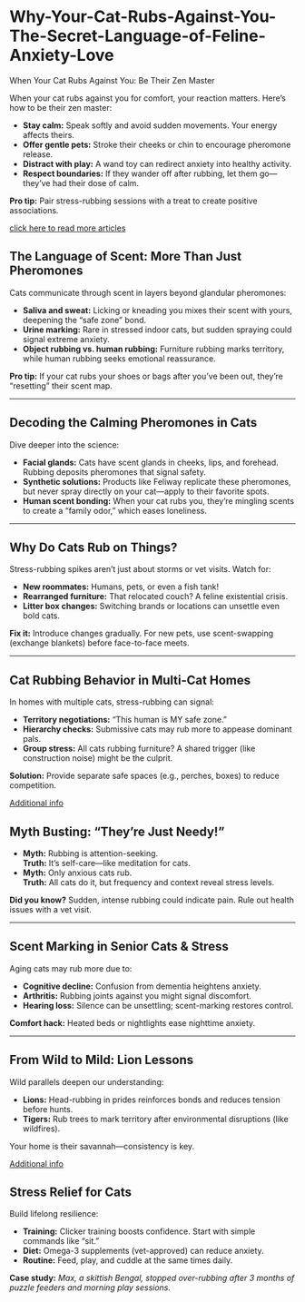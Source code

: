 # Why-Your-Cat-Rubs-Against-You-The-Secret-Language-of-Feline-Anxiety-Love
 When Your Cat Rubs Against You: Be Their Zen Master

When your cat rubs against you for comfort, your reaction matters. Here’s how to be their zen master:

- **Stay calm:** Speak softly and avoid sudden movements. Your energy affects theirs.
- **Offer gentle pets:** Stroke their cheeks or chin to encourage pheromone release.
- **Distract with play:** A wand toy can redirect anxiety into healthy activity.
- **Respect boundaries:** If they wander off after rubbing, let them go—they’ve had their dose of calm.

**Pro tip:** Pair stress-rubbing sessions with a treat to create positive associations.

[click here to read more articles](https://thecatster.com/)

## The Language of Scent: More Than Just Pheromones

Cats communicate through scent in layers beyond glandular pheromones:

- **Saliva and sweat:** Licking or kneading you mixes their scent with yours, deepening the “safe zone” bond.
- **Urine marking:** Rare in stressed indoor cats, but sudden spraying could signal extreme anxiety.
- **Object rubbing vs. human rubbing:** Furniture rubbing marks territory, while human rubbing seeks emotional reassurance.

**Pro tip:** If your cat rubs your shoes or bags after you’ve been out, they’re “resetting” their scent map.

---

## Decoding the Calming Pheromones in Cats

Dive deeper into the science:

- **Facial glands:** Cats have scent glands in cheeks, lips, and forehead. Rubbing deposits pheromones that signal safety.
- **Synthetic solutions:** Products like Feliway replicate these pheromones, but never spray directly on your cat—apply to their favorite spots.
- **Human scent bonding:** When your cat rubs you, they’re mingling scents to create a “family odor,” which eases loneliness.

---

## Why Do Cats Rub on Things?

Stress-rubbing spikes aren’t just about storms or vet visits. Watch for:

- **New roommates:** Humans, pets, or even a fish tank!
- **Rearranged furniture:** That relocated couch? A feline existential crisis.
- **Litter box changes:** Switching brands or locations can unsettle even bold cats.

**Fix it:** Introduce changes gradually. For new pets, use scent-swapping (exchange blankets) before face-to-face meets.

---

## Cat Rubbing Behavior in Multi-Cat Homes

In homes with multiple cats, stress-rubbing can signal:

- **Territory negotiations:** “This human is MY safe zone.”
- **Hierarchy checks:** Submissive cats may rub more to appease dominant pals.
- **Group stress:** All cats rubbing furniture? A shared trigger (like construction noise) might be the culprit.

**Solution:** Provide separate safe spaces (e.g., perches, boxes) to reduce competition.

[Additional info](https://thecatster.com/calico-cat/cat-behaviour-calico-cat/why-your-cat-rubs-against-you-the-secret-language-of-feline-anxiety-love/#)
## Myth Busting: “They’re Just Needy!”

- **Myth:** Rubbing is attention-seeking.  
  **Truth:** It’s self-care—like meditation for cats.
- **Myth:** Only anxious cats rub.  
  **Truth:** All cats do it, but frequency and context reveal stress levels.

**Did you know?** Sudden, intense rubbing could indicate pain. Rule out health issues with a vet visit.

---

## Scent Marking in Senior Cats & Stress

Aging cats may rub more due to:

- **Cognitive decline:** Confusion from dementia heightens anxiety.
- **Arthritis:** Rubbing joints against you might signal discomfort.
- **Hearing loss:** Silence can be unsettling; scent-marking restores control.

**Comfort hack:** Heated beds or nightlights ease nighttime anxiety.

---

## From Wild to Mild: Lion Lessons

Wild parallels deepen our understanding:

- **Lions:** Head-rubbing in prides reinforces bonds and reduces tension before hunts.
- **Tigers:** Rub trees to mark territory after environmental disruptions (like wildfires).

Your home is their savannah—consistency is key.

[Additional info](https://thecatster.com/calico-cat/cat-behaviour-calico-cat/why-your-cat-rubs-against-you-the-secret-language-of-feline-anxiety-love/#)

## Stress Relief for Cats

Build lifelong resilience:

- **Training:** Clicker training boosts confidence. Start with simple commands like “sit.”
- **Diet:** Omega-3 supplements (vet-approved) can reduce anxiety.
- **Routine:** Feed, play, and cuddle at the same times daily.

**Case study:** *Max, a skittish Bengal, stopped over-rubbing after 3 months of puzzle feeders and morning play sessions.*
